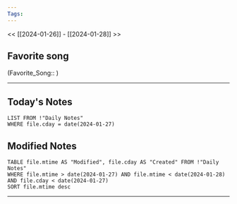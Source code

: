 ```yaml
---
Tags:
---
```

<< [[2024-01-26]] - [[2024-01-28]] >>
## Favorite song
(Favorite_Song:: )

___
## Today's Notes
```dataview
LIST FROM !"Daily Notes"
WHERE file.cday = date(2024-01-27)
```
## Modified Notes
```dataview
TABLE file.mtime AS "Modified", file.cday AS "Created" FROM !"Daily Notes" 
WHERE file.mtime > date(2024-01-27) AND file.mtime < date(2024-01-28) AND file.cday < date(2024-01-27)
SORT file.mtime desc
```
___
